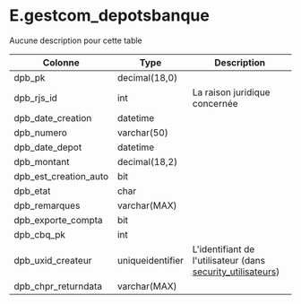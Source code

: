 # E.gestcom_depotsbanque

Aucune description pour cette table

Colonne|Type|Description
---|---|---
dpb_pk|decimal(18,0)|
dpb_rjs_id|int|La raison juridique concernée 
dpb_date_creation|datetime|
dpb_numero|varchar(50)|
dpb_date_depot|datetime|
dpb_montant|decimal(18,2)|
dpb_est_creation_auto|bit|
dpb_etat|char|
dpb_remarques|varchar(MAX)|
dpb_exporte_compta|bit|
dpb_cbq_pk|int|
dpb_uxid_createur|uniqueidentifier|L'identifiant de l'utilisateur (dans [security_utilisateurs](generated_security_utilisateurs.md)) 
dpb_chpr_returndata|varchar(MAX)|

